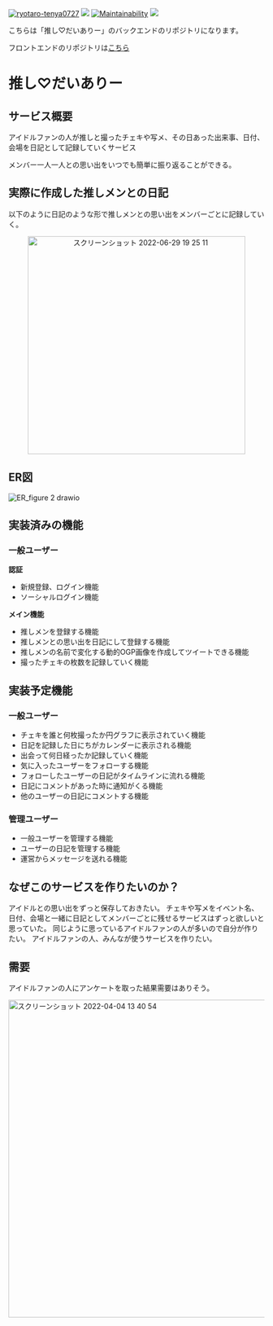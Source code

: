 [![ryotaro-tenya0727](https://circleci.com/gh/ryotaro-tenya0727/portfolio-backend.svg?style=shield)](https://app.circleci.com/pipelines/github/ryotaro-tenya0727/portfolio-backend)
<img src="https://img.shields.io/badge/rails-v6.1.5-red">
[![Maintainability](https://api.codeclimate.com/v1/badges/f03042d62ad2f2d6026f/maintainability)](https://codeclimate.com/github/ryotaro-tenya0727/portfolio-backend/maintainability)
<a href="https://codeclimate.com/github/ryotaro-tenya0727/portfolio-backend/test_coverage"><img src="https://api.codeclimate.com/v1/badges/f03042d62ad2f2d6026f/test_coverage" /></a>

こちらは「推し♡だいありー」のバックエンドのリポジトリになります。

フロントエンドのリポジトリは[こちら](https://github.com/ryotaro-tenya0727/portforio-frontend)

# 推し♡だいありー

## サービス概要

アイドルファンの人が推しと撮ったチェキや写メ、その日あった出来事、日付、会場を日記として記録していくサービス

メンバー一人一人との思い出をいつでも簡単に振り返ることができる。

## 実際に作成した推しメンとの日記

以下のように日記のような形で推しメンとの思い出をメンバーごとに記録していく。　
<div align="center">
<img width="428" alt="スクリーンショット 2022-06-29 19 25 11" src="https://user-images.githubusercontent.com/71915489/176414909-346fb442-41c7-4ee1-bd14-2e3d3f32dbfc.png">
</div>

## ER図

![ER_figure 2 drawio](https://user-images.githubusercontent.com/71915489/176408993-afc680e7-c584-4245-8cdb-178c367671bd.png)



## 実装済みの機能

### 一般ユーザー
**認証**
- 新規登録、ログイン機能
- ソーシャルログイン機能
  
**メイン機能**
- 推しメンを登録する機能
- 推しメンとの思い出を日記にして登録する機能
- 推しメンの名前で変化する動的OGP画像を作成してツイートできる機能
- 撮ったチェキの枚数を記録していく機能



## 実装予定機能

### 一般ユーザー

- チェキを誰と何枚撮ったか円グラフに表示されていく機能
- 日記を記録した日にちがカレンダーに表示される機能
- 出会って何日経ったか記録していく機能
- 気に入ったユーザーをフォローする機能
- フォローしたユーザーの日記がタイムラインに流れる機能
- 日記にコメントがあった時に通知がくる機能
- 他のユーザーの日記にコメントする機能


### 管理ユーザー
- 一般ユーザーを管理する機能
- ユーザーの日記を管理する機能
- 運営からメッセージを送れる機能


## なぜこのサービスを作りたいのか？
アイドルとの思い出をずっと保存しておきたい。
チェキや写メをイベント名、日付、会場と一緒に日記としてメンバーごとに残せるサービスはずっと欲しいと思っていた。
同じように思っているアイドルファンの人が多いので自分が作りたい。
アイドルファンの人、みんなが使うサービスを作りたい。

## 需要

アイドルファンの人にアンケートを取った結果需要はありそう。

<img width="624" alt="スクリーンショット 2022-04-04 13 40 54" src="https://user-images.githubusercontent.com/71915489/161475165-2cff2c34-c381-41ee-be97-0bab39e0fd2d.png">


